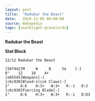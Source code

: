 ```yaml
---
layout: post
title:  "Radukar the Beast"
date:   2020-12-05 00:00:00
source: Wahapedia
tags: [soulblight-gravelords]
---
```


**Radukar the Beast**

**Stat Block**
```
12/12 Radukar the Beast
```

```
[56f442]M     W     B     Sa    [-]
8"    12    10    4+    
[e85545]Weapons[-]
[c6c930]Blood-slick Claws[-]
2"     A:6    H:3+   W:3+   R:-1   D:2   
[c6c930]Piercing Blade[-]
1"     A:6    H:3+   W:3+   R:-1   D:D3  
```
    